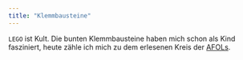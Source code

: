 ```yaml
---
title: "Klemmbausteine"
---
```


`LEGO` ist Kult. Die bunten Klemmbausteine haben mich schon als Kind fasziniert, heute zähle ich mich zu dem erlesenen Kreis der [AFOLs](https://de.wikipedia.org/wiki/Adult_Fan_of_Lego).
